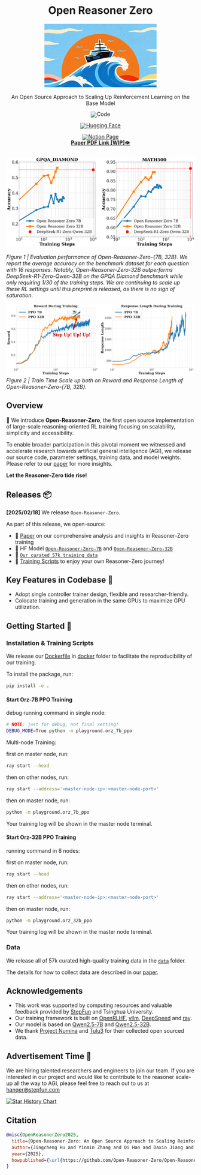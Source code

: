 <div align="center">

# Open Reasoner Zero

<img src="figure/logo.jpg" width="300"/>

<div>
<!-- I want to use a tide emoji here -->

An Open Source Approach to Scaling Up Reinforcement Learning on the Base Model
</div>
</div>

<div align="center" style="line-height: 1;">
    <a href="https://github.com/Open-Reasoner-Zero/Open-Reasoner-Zero" style="margin: 2px;"><img alt="Code" src="https://img.shields.io/badge/Open%20Reasoner%20Zero-000000?style=for-the-badge&logo=github&logoColor=000&logoColor=white" style="display: inline-block; vertical-align: middle;"/></a>
  
  <a href="https://huggingface.co/Open-Reasoner-Zero" target="_blank"><img alt="Hugging Face"
    src="https://img.shields.io/badge/HuggingFace-fcd022?style=for-the-badge&logo=huggingface&logoColor=000&labelColor"/></a>

  <a href="https://yasminezhang.notion.site/Open-Reasoner-Zero-19e12cf72d418007b9cdebf44b0e7903" target="_blank">
  <img alt="Notion Page"
    src="https://img.shields.io/badge/Notion-%23000000.svg?style=for-the-badge&logo=notion&logoColor=white"/></a>

  <br>
  <a href="https://github.com/Open-Reasoner-Zero/Open-Reasoner-Zero/blob/main/ORZ_paper.pdf"><b>Paper PDF Link [WIP]</b>👁️</a>
</div>

<div>
<br>

</div>

![](figure/teaser.png)

*Figure 1 | Evaluation performance of Open-Reasoner-Zero-\{7B, 32B\}. We report the average accuracy on the benchmark dataset for each question with 16 responses. Notably, Open-Reasoner-Zero-32B outperforms DeepSeek-R1-Zero-Qwen-32B on the GPQA Diamond benchmark while only requiring 1/30 of the training steps. We are continuing to scale up these RL settings until this preprint is released, as there is no sign of saturation.*

![](figure/train_curve.png)
*Figure 2 | Train Time Scale up both on Reward and Response Length of Open-Reasoner-Zero-{7B, 32B}.*

## Overview
🌊 We introduce **Open-Reasoner-Zero**, the first open source implementation of large-scale reasoning-oriented RL training focusing on scalability, simplicity and accessibility.

To enable broader participation in this pivotal moment we witnessed and accelerate research towards artificial general intelligence (AGI), 
we release our source code, parameter settings, training data, and model weights.
Please refer to our [paper](https://github.com/Open-Reasoner-Zero/Open-Reasoner-Zero/blob/main/ORZ_paper.pdf) for more insights.

**Let the Reasoner-Zero tide rise!**

## Releases 📦

<strong>[2025/02/18]</strong>
We release `Open-Reasoner-Zero`. 

As part of this release, we open-source:
- 🌊 [Paper](https://github.com/Open-Reasoner-Zero/Open-Reasoner-Zero/blob/main/ORZ_paper.pdf) on our comprehensive analysis and insights in Reasoner-Zero training
- 🤗 HF Model [`Open-Reasoner-Zero-7B`](https://huggingface.co/Open-Reasoner-Zero/Open-Reasoner-Zero-7B) and [`Open-Reasoner-Zero-32B`](https://huggingface.co/Open-Reasoner-Zero/Open-Reasoner-Zero-32B)
- 🎁 [`Our curated 57k training data`](https://github.com/Open-Reasoner-Zero/Open-Reasoner-Zero/tree/main/data)
- 📄 [Training Scripts](https://github.com/Open-Reasoner-Zero/Open-Reasoner-Zero/tree/main/playground) to enjoy your own Reasoner-Zero journey!

## Key Features in Codebase 🔑

- Adopt single controller trainer design, flexible and researcher-friendly.
- Colocate training and generation in the same GPUs to maximize GPU utilization.

## Getting Started 🚀
### Installation & Training Scripts
We release our [Dockerfile](https://github.com/Open-Reasoner-Zero/Open-Reasoner-Zero/blob/main/docker/Dockerfile) in [docker](https://github.com/Open-Reasoner-Zero/Open-Reasoner-Zero/tree/main/docker) folder to facilitate the reproducibility of our training.

To install the package, run:
```bash
pip install -e .
```

#### Start Orz-7B PPO Training
debug running command in single node:
```bash
# NOTE: just for debug, not final setting!
DEBUG_MODE=True python -m playground.orz_7b_ppo
```

Multi-node Training:

first on master node, run:
```bash
ray start --head
```

then on other nodes, run:
```bash
ray start --address='<master-node-ip>:<master-node-port>'
```

then on master node, run:
```bash
python -m playground.orz_7b_ppo
```

Your training log will be shown in the master node terminal.

#### Start Orz-32B PPO Training
running command in 8 nodes:

first on master node, run:
```bash
ray start --head
```

then on other nodes, run:
```bash
ray start --address='<master-node-ip>:<master-node-port>'
```

then on master node, run:
```bash
python -m playground.orz_32b_ppo
```

Your training log will be shown in the master node terminal.

### Data

We release all of 57k curated high-quality training data in the [`data`](https://github.com/Open-Reasoner-Zero/Open-Reasoner-Zero/tree/main/data) folder.

The details for how to collect data are described in our [paper](https://github.com/Open-Reasoner-Zero/Open-Reasoner-Zero/blob/main/ORZ_paper.pdf).

## Acknowledgements

- This work was supported by computing resources and valuable feedback provided by [StepFun](https://www.stepfun.com/) and Tsinghua University.
- Our training framework is built on [OpenRLHF](https://github.com/OpenRLHF/OpenRLHF), [vllm](https://github.com/vllm-project/vllm), [DeepSpeed](https://github.com/deepspeedai/DeepSpeed) and [ray](https://github.com/ray-project/ray).
- Our model is based on [Qwen2.5-7B](https://huggingface.co/Qwen/Qwen2.5-7B) and [Qwen2.5-32B](https://huggingface.co/Qwen/Qwen2.5-32B).
- We thank [Project Numina](https://projectnumina.ai/) and [Tulu3](https://allenai.org/blog/tulu-3-technical) for their collected open sourced data.

## Advertisement Time 📣

We are hiring talented researchers and engineers to join our team. If you are interested in our project and would like to contribute to the reasoner scale-up all the way to AGI, please feel free to reach out to us at hanqer@stepfun.com


[![Star History Chart](https://api.star-history.com/svg?repos=Open-Reasoner-Zero/Open-Reasoner-Zero&type=Timeline)](https://star-history.com/#Open-Reasoner-Zero/Open-Reasoner-Zero&Timeline)

## Citation

```bibtex
@misc{OpenReasonerZero2025,
  title={Open-Reasoner-Zero: An Open Source Approach to Scaling Reinforcement Learning on the Base Model},
  author={Jingcheng Hu and Yinmin Zhang and Qi Han and Daxin Jiang and Xiangyu Zhang, Heung-Yeung Shum},
  year={2025},
  howpublished={\url{https://github.com/Open-Reasoner-Zero/Open-Reasoner-Zero}},
}
```
